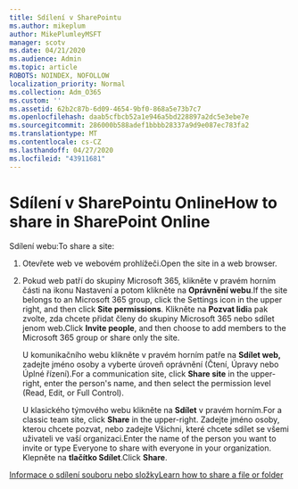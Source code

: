 ```yaml
---
title: Sdílení v SharePointu
ms.author: mikeplum
author: MikePlumleyMSFT
manager: scotv
ms.date: 04/21/2020
ms.audience: Admin
ms.topic: article
ROBOTS: NOINDEX, NOFOLLOW
localization_priority: Normal
ms.collection: Adm_O365
ms.custom: ''
ms.assetid: 62b2c87b-6d09-4654-9bf0-868a5e73b7c7
ms.openlocfilehash: daab5cfbcb52a1e946a5bd228897a2dc5e3ebe7e
ms.sourcegitcommit: 286000b588adef1bbbb28337a9d9e087ec783fa2
ms.translationtype: MT
ms.contentlocale: cs-CZ
ms.lasthandoff: 04/27/2020
ms.locfileid: "43911681"
---
```

# <a name="how-to-share-in-sharepoint-online"></a><span data-ttu-id="e05b1-102">Sdílení v SharePointu Online</span><span class="sxs-lookup"><span data-stu-id="e05b1-102">How to share in SharePoint Online</span></span>

<span data-ttu-id="e05b1-103">Sdílení webu:</span><span class="sxs-lookup"><span data-stu-id="e05b1-103">To share a site:</span></span>
  
1. <span data-ttu-id="e05b1-104">Otevřete web ve webovém prohlížeči.</span><span class="sxs-lookup"><span data-stu-id="e05b1-104">Open the site in a web browser.</span></span>
    
2. <span data-ttu-id="e05b1-105">Pokud web patří do skupiny Microsoft 365, klikněte v pravém horním části na ikonu Nastavení a potom klikněte na **Oprávnění webu**.</span><span class="sxs-lookup"><span data-stu-id="e05b1-105">If the site belongs to an Microsoft 365 group, click the Settings icon in the upper right, and then click **Site permissions**.</span></span> <span data-ttu-id="e05b1-106">Klikněte na **Pozvat lidi**a pak zvolte, zda chcete přidat členy do skupiny Microsoft 365 nebo sdílet jenom web.</span><span class="sxs-lookup"><span data-stu-id="e05b1-106">Click **Invite people**, and then choose to add members to the Microsoft 365 group or share only the site.</span></span> 
    
    <span data-ttu-id="e05b1-107">U komunikačního webu klikněte v pravém horním patře na **Sdílet web,** zadejte jméno osoby a vyberte úroveň oprávnění (Čtení, Úpravy nebo Úplné řízení).</span><span class="sxs-lookup"><span data-stu-id="e05b1-107">For a communication site, click **Share site** in the upper-right, enter the person's name, and then select the permission level (Read, Edit, or Full Control).</span></span> 
    
    <span data-ttu-id="e05b1-108">U klasického týmového webu klikněte na **Sdílet** v pravém horním.</span><span class="sxs-lookup"><span data-stu-id="e05b1-108">For a classic team site, click **Share** in the upper-right.</span></span> <span data-ttu-id="e05b1-109">Zadejte jméno osoby, kterou chcete pozvat, nebo zadejte Všichni, které chcete sdílet se všemi uživateli ve vaší organizaci.</span><span class="sxs-lookup"><span data-stu-id="e05b1-109">Enter the name of the person you want to invite or type Everyone to share with everyone in your organization.</span></span> <span data-ttu-id="e05b1-110">Klepněte na **tlačítko Sdílet**.</span><span class="sxs-lookup"><span data-stu-id="e05b1-110">Click **Share**.</span></span>
    
[<span data-ttu-id="e05b1-111">Informace o sdílení souboru nebo složky</span><span class="sxs-lookup"><span data-stu-id="e05b1-111">Learn how to share a file or folder</span></span>](https://go.microsoft.com/fwlink/?linkid=511430)
  

